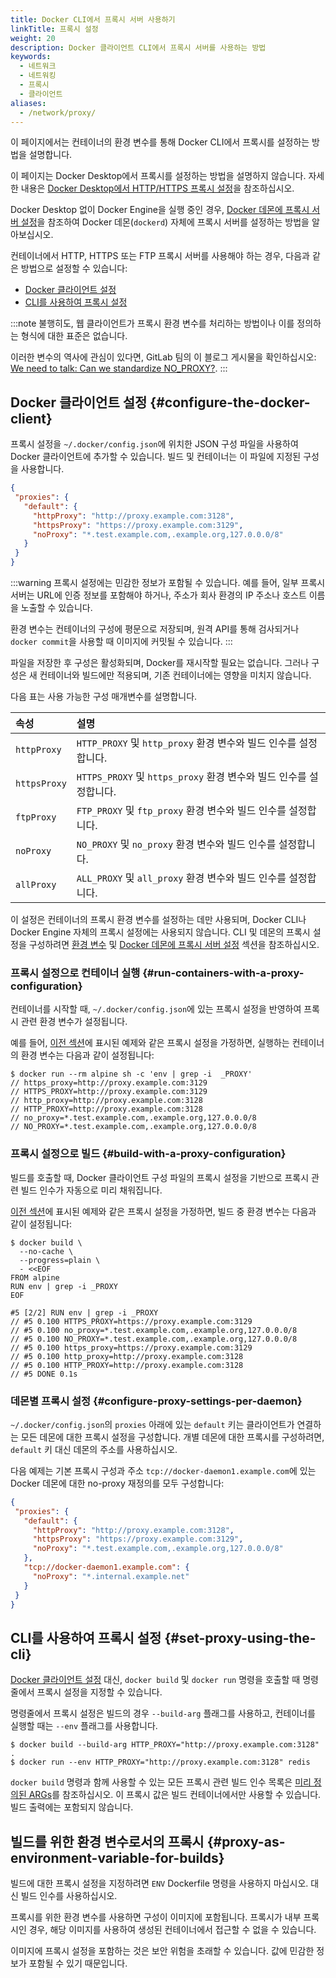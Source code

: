 ```yaml
---
title: Docker CLI에서 프록시 서버 사용하기
linkTitle: 프록시 설정
weight: 20
description: Docker 클라이언트 CLI에서 프록시 서버를 사용하는 방법
keywords:
  - 네트워크
  - 네트워킹
  - 프록시
  - 클라이언트
aliases:
  - /network/proxy/
---
```


이 페이지에서는 컨테이너의 환경 변수를 통해 Docker CLI에서 프록시를 설정하는 방법을 설명합니다.

이 페이지는 Docker Desktop에서 프록시를 설정하는 방법을 설명하지 않습니다.
자세한 내용은 [Docker Desktop에서 HTTP/HTTPS 프록시 설정](/manuals/desktop/settings-and-maintenance/settings.md#proxies)을 참조하십시오.

Docker Desktop 없이 Docker Engine을 실행 중인 경우,
[Docker 데몬에 프록시 서버 설정](/manuals/engine/daemon/proxy.md)을 참조하여 Docker 데몬(`dockerd`) 자체에 프록시 서버를 설정하는 방법을 알아보십시오.

컨테이너에서 HTTP, HTTPS 또는 FTP 프록시 서버를 사용해야 하는 경우,
다음과 같은 방법으로 설정할 수 있습니다:

- [Docker 클라이언트 설정](#configure-the-docker-client)
- [CLI를 사용하여 프록시 설정](#set-proxy-using-the-cli)

:::note
불행히도, 웹 클라이언트가 프록시 환경 변수를 처리하는 방법이나 이를 정의하는 형식에 대한 표준은 없습니다.

이러한 변수의 역사에 관심이 있다면, GitLab 팀의 이 블로그 게시물을 확인하십시오:
[We need to talk: Can we standardize NO_PROXY?](https://about.gitlab.com/blog/2021/01/27/we-need-to-talk-no-proxy/).
:::

## Docker 클라이언트 설정 {#configure-the-docker-client}

프록시 설정을 `~/.docker/config.json`에 위치한 JSON 구성 파일을 사용하여 Docker 클라이언트에 추가할 수 있습니다.
빌드 및 컨테이너는 이 파일에 지정된 구성을 사용합니다.

```json
{
 "proxies": {
   "default": {
     "httpProxy": "http://proxy.example.com:3128",
     "httpsProxy": "https://proxy.example.com:3129",
     "noProxy": "*.test.example.com,.example.org,127.0.0.0/8"
   }
 }
}
```

:::warning
프록시 설정에는 민감한 정보가 포함될 수 있습니다. 예를 들어, 일부 프록시 서버는 URL에 인증 정보를 포함해야 하거나,
주소가 회사 환경의 IP 주소나 호스트 이름을 노출할 수 있습니다.

환경 변수는 컨테이너의 구성에 평문으로 저장되며, 원격 API를 통해 검사되거나 `docker commit`을 사용할 때 이미지에 커밋될 수 있습니다.
:::

파일을 저장한 후 구성은 활성화되며, Docker를 재시작할 필요는 없습니다. 그러나 구성은 새 컨테이너와 빌드에만 적용되며, 기존 컨테이너에는 영향을 미치지 않습니다.

다음 표는 사용 가능한 구성 매개변수를 설명합니다.

| 속성          | 설명                                                                                 |
| :----------- | :---------------------------------------------------------------------------------- |
| `httpProxy`  | `HTTP_PROXY` 및 `http_proxy` 환경 변수와 빌드 인수를 설정합니다.                     |
| `httpsProxy` | `HTTPS_PROXY` 및 `https_proxy` 환경 변수와 빌드 인수를 설정합니다.                   |
| `ftpProxy`   | `FTP_PROXY` 및 `ftp_proxy` 환경 변수와 빌드 인수를 설정합니다.                       |
| `noProxy`    | `NO_PROXY` 및 `no_proxy` 환경 변수와 빌드 인수를 설정합니다.                         |
| `allProxy`   | `ALL_PROXY` 및 `all_proxy` 환경 변수와 빌드 인수를 설정합니다.                       |

이 설정은 컨테이너의 프록시 환경 변수를 설정하는 데만 사용되며, Docker CLI나 Docker Engine 자체의 프록시 설정에는 사용되지 않습니다.
CLI 및 데몬의 프록시 설정을 구성하려면 [환경 변수](/reference/cli/docker/#environment-variables) 및
[Docker 데몬에 프록시 서버 설정](/manuals/engine/daemon/proxy.md) 섹션을 참조하십시오.

### 프록시 설정으로 컨테이너 실행 {#run-containers-with-a-proxy-configuration}

컨테이너를 시작할 때, `~/.docker/config.json`에 있는 프록시 설정을 반영하여 프록시 관련 환경 변수가 설정됩니다.

예를 들어, [이전 섹션](#configure-the-docker-client)에 표시된 예제와 같은 프록시 설정을 가정하면,
실행하는 컨테이너의 환경 변수는 다음과 같이 설정됩니다:

```console
$ docker run --rm alpine sh -c 'env | grep -i  _PROXY'
// https_proxy=http://proxy.example.com:3129
// HTTPS_PROXY=http://proxy.example.com:3129
// http_proxy=http://proxy.example.com:3128
// HTTP_PROXY=http://proxy.example.com:3128
// no_proxy=*.test.example.com,.example.org,127.0.0.0/8
// NO_PROXY=*.test.example.com,.example.org,127.0.0.0/8
```

### 프록시 설정으로 빌드 {#build-with-a-proxy-configuration}

빌드를 호출할 때, Docker 클라이언트 구성 파일의 프록시 설정을 기반으로 프록시 관련 빌드 인수가 자동으로 미리 채워집니다.

[이전 섹션](#configure-the-docker-client)에 표시된 예제와 같은 프록시 설정을 가정하면,
빌드 중 환경 변수는 다음과 같이 설정됩니다:

```console
$ docker build \
  --no-cache \
  --progress=plain \
  - <<EOF
FROM alpine
RUN env | grep -i _PROXY
EOF
```

```console
#5 [2/2] RUN env | grep -i _PROXY
// #5 0.100 HTTPS_PROXY=https://proxy.example.com:3129
// #5 0.100 no_proxy=*.test.example.com,.example.org,127.0.0.0/8
// #5 0.100 NO_PROXY=*.test.example.com,.example.org,127.0.0.0/8
// #5 0.100 https_proxy=https://proxy.example.com:3129
// #5 0.100 http_proxy=http://proxy.example.com:3128
// #5 0.100 HTTP_PROXY=http://proxy.example.com:3128
// #5 DONE 0.1s
```

### 데몬별 프록시 설정 {#configure-proxy-settings-per-daemon}

`~/.docker/config.json`의 `proxies` 아래에 있는 `default` 키는 클라이언트가 연결하는 모든 데몬에 대한 프록시 설정을 구성합니다.
개별 데몬에 대한 프록시를 구성하려면, `default` 키 대신 데몬의 주소를 사용하십시오.

다음 예제는 기본 프록시 구성과 주소 `tcp://docker-daemon1.example.com`에 있는 Docker 데몬에 대한 no-proxy 재정의를 모두 구성합니다:

```json
{
 "proxies": {
   "default": {
     "httpProxy": "http://proxy.example.com:3128",
     "httpsProxy": "https://proxy.example.com:3129",
     "noProxy": "*.test.example.com,.example.org,127.0.0.0/8"
   },
   "tcp://docker-daemon1.example.com": {
     "noProxy": "*.internal.example.net"
   }
 }
}
```

## CLI를 사용하여 프록시 설정 {#set-proxy-using-the-cli}

[Docker 클라이언트 설정](#configure-the-docker-client) 대신,
`docker build` 및 `docker run` 명령을 호출할 때 명령줄에서 프록시 설정을 지정할 수 있습니다.

명령줄에서 프록시 설정은 빌드의 경우 `--build-arg` 플래그를 사용하고,
컨테이너를 실행할 때는 `--env` 플래그를 사용합니다.

```console
$ docker build --build-arg HTTP_PROXY="http://proxy.example.com:3128" .
$ docker run --env HTTP_PROXY="http://proxy.example.com:3128" redis
```

`docker build` 명령과 함께 사용할 수 있는 모든 프록시 관련 빌드 인수 목록은
[미리 정의된 ARGs](/reference/dockerfile.md#predefined-args)를 참조하십시오.
이 프록시 값은 빌드 컨테이너에서만 사용할 수 있습니다.
빌드 출력에는 포함되지 않습니다.

## 빌드를 위한 환경 변수로서의 프록시 {#proxy-as-environment-variable-for-builds}

빌드에 대한 프록시 설정을 지정하려면 `ENV` Dockerfile 명령을 사용하지 마십시오.
대신 빌드 인수를 사용하십시오.

프록시를 위한 환경 변수를 사용하면 구성이 이미지에 포함됩니다.
프록시가 내부 프록시인 경우, 해당 이미지를 사용하여 생성된 컨테이너에서 접근할 수 없을 수 있습니다.

이미지에 프록시 설정을 포함하는 것은 보안 위험을 초래할 수 있습니다. 값에 민감한 정보가 포함될 수 있기 때문입니다.
